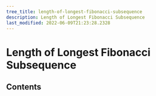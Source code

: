 ```yaml
---
tree_title: length-of-longest-fibonacci-subsequence
description: Length of Longest Fibonacci Subsequence
last_modified: 2022-06-09T21:23:28.2328
---
```


# Length of Longest Fibonacci Subsequence

## Contents
